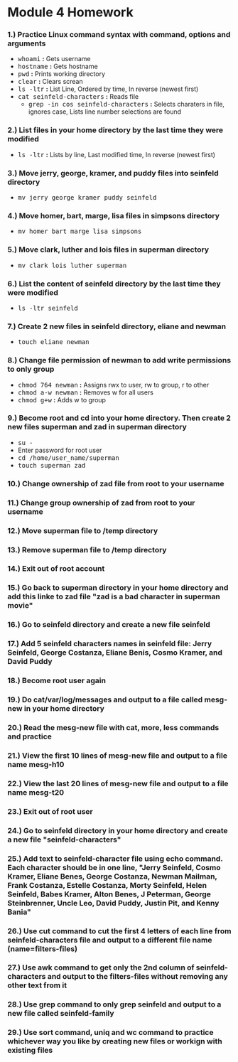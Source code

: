 # **Module 4 Homework**

### **1.)** Practice Linux command syntax with command, options and arguments
  * <kbd>whoami</kbd> **:** Gets username
  * <kbd>hostname</kbd> **:** Gets hostname
  * <kbd>pwd</kbd> **:** Prints working directory
  * <kbd>clear</kbd> **:** Clears screan
  * <kbd>ls -ltr</kbd> **:** List Line, Ordered by time, In reverse (newest first)
  * <kbd>cat seinfeld-characters</kbd> **:** Reads file
    * <kbd>grep -in cos seinfeld-characters</kbd> **:** Selects charaters in file, ignores case, Lists line number selections are found

### **2.)** List files in your home directory by the last time they were modified
  * <kbd>ls -ltr</kbd> **:** Lists by line, Last modified time, In reverse (newest first)

### **3.)** Move jerry, george, kramer, and puddy files into seinfeld directory
  * <kbd>mv jerry george kramer puddy seinfeld</kbd>
  
### **4.)** Move homer, bart, marge, lisa files in simpsons directory
  * <kbd>mv homer bart marge lisa simpsons</kbd>

### **5.)** Move clark, luther and lois files in superman directory
  * <kbd>mv clark lois luther superman</kbd>

### **6.)** List the content of seinfeld directory by the last time they were modified
  * <kbd>ls -ltr seinfeld</kbd>

### **7.)** Create 2 new files in seinfeld directory, eliane and newman
  * <kbd>touch eliane newman</kbd>

### **8.)** Change file permission of newman to add write permissions to only group
  * <kbd>chmod 764 newman</kbd> **:** Assigns rwx to user, rw to group, r to other
  * <kbd>chmod a-w newman</kbd> **:** Removes w for all users
  * <kbd>chmod g+w</kbd> **:** Adds w to group

### **9.)** Become root and cd into your home directory. Then create 2 new files superman and zad in superman directory
  * <kbd>su -</kbd>
  * Enter password for root user
  * <kbd>cd /home/user_name/superman</kbd>
  * <kbd>touch superman zad</kbd>

### **10.)** Change ownership of zad file from root to your username
### **11.)** Change group ownership of zad from root to your username
### **12.)** Move superman file to /temp directory
### **13.)** Remove superman file to /temp directory
### **14.)** Exit out of root account
### **15.)** Go back to superman directory in your home directory and add this linke to zad file "zad is a bad character in superman movie"
### **16.)** Go to seinfeld directory and create a new file seinfeld
### **17.)** Add 5 seinfeld characters names in seinfeld file: Jerry Seinfeld, George Costanza, Eliane Benis, Cosmo Kramer, and David Puddy
### **18.)** Become root user again
### **19.)** Do cat/var/log/messages and output to a file called mesg-new in your home directory
### **20.)** Read the mesg-new file with cat, more, less commands and practice
### **21.)** View the first 10 lines of mesg-new file and output to a file name mesg-h10
### **22.)** View the last 20 lines of mesg-new file and output to a file name mesg-t20
### **23.)** Exit out of root user
### **24.)** Go to seinfeld directory in your home directory and create a new file "seinfeld-characters"
### **25.)** Add text to seinfeld-character file using echo command. Each character should be in one line, "Jerry Seinfeld, Cosmo Kramer, Eliane Benes, George Costanza, Newman Mailman, Frank Costanza, Estelle Costanza, Morty Seinfeld, Helen Seinfeld, Babes Kramer, Alton Benes, J Peterman, George Steinbrenner, Uncle Leo, David Puddy, Justin Pit, and Kenny Bania"
### **26.)** Use cut command to cut the first 4 letters of each line from seinfeld-characters file and output to a different file name (name=filters-files)
### **27.)** Use awk command to get only the 2nd column of seinfeld-characters and output to the filters-files without removing any other text from it
### **28.)** Use grep command to only grep seinfeld and output to a new file called seinfeld-family
### **29.)** Use sort command, uniq and wc command to practice whichever way you like by creating new files or workign with existing files